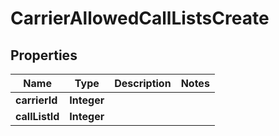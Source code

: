 # CarrierAllowedCallListsCreate

## Properties
Name | Type | Description | Notes
------------ | ------------- | ------------- | -------------
**carrierId** | **Integer** |  | 
**callListId** | **Integer** |  | 
